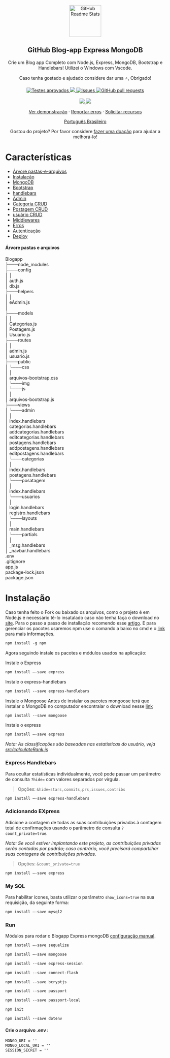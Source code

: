 <p align="center">
 <img width="100px" src="https://res.cloudinary.com/anuraghazra/image/upload/v1594908242/logo_ccswme.svg" align="center" alt="GitHub Readme Stats" />
 <h2 align="center">GitHub Blog-app Express MongoDB</h2>
 <p align="center">Crie um Blog app Completo com Node.js, Express, MongoDB, Bootstrap e Handlebars! Utilizei o Windows com Vscode.</p>
 <p align="center">Caso tenha gostado e ajudado considere dar uma ⭐, Obrigado! </p>
</p>
  <p align="center">
    <a href="https://github.com/codeone01/blogapp-js/actions">
      <img alt="Testes aprovados" src="https://github.com/codeone01/blogapp-js/workflows/Test/badge.svg" />
    </a>
    <a href="https://codecov.io/gh/code/blogapp-js">
      <img src="https://codecov.io/gh/codeone01/blogapp-js/branch/main/graph/badge.svg" />
    </a>
    <a href="https://github.com/anuraghazra/github-readme-stats/issues">
      <img alt="Issues" src="https://img.shields.io/github/issues/codeone01/blogapp-js?color=0088ff" />
    </a>
    <a href="https://github.com/anuraghazra/github-readme-stats/pulls">
      <img alt="GitHub pull requests" src="https://img.shields.io/github/issues-pr/codeone01/blogapp-js?color=0088ff" />
    </a>
    <br />
    <br />
    <a href="https://a.paddle.com/v2/click/16413/119403?link=1227">
      <img src="https://img.shields.io/badge/Apoiado%20por-VSCode%20Power%20User%20%E2%86%92-gray.svg?colorA=655BE1&colorB=4F44D6&style=for-the-badge"/>
    </a>
    <a href="https://a.paddle.com/v2/click/16413/119403?link=2345">
      <img src="https://img.shields.io/badge/Apoiado%20por-Node%20Cli.com%20%E2%86%92-gray.svg?colorA=61c265&colorB=4CAF50&style=for-the-badge"/>
    </a>
  </p>

  <p align="center">
    <a href="#demonstração">Ver demonstração</a>
    ·
    <a href="https://github.com/codeone01/blogapp-js/issues/new/choose">Reportar erros</a>
    ·
    <a href="https://github.com/codeone01/blogapp-js/issues/new/choose">Solicitar recursos</a>
  </p>
  <p align="center">
    <a href="/docs/readme_pt-BR.md">Português Brasileiro</a>
  </p>
</p>
<p align="center">Gostou do projeto? Por favor considere <a href="https://www.paypal.me/anuraghazra">fazer uma doação</a> para ajudar a melhorá-lo!

# Características

- [Árvore pastas-e-arquivos](#árvore-pastas-arquivos)
- [Instalação](#instalação)
- [MongoDB](#mongo-db)
- [Bootstrap](#bootstrap)
- [handlebars](#handlebars)
- [Admin](#admin)
- [Categoria CRUD](#categoria-crud)
- [Postagem CRUD](#postagem-crud)
- [usuário CRUD](#usuario-crud)
- [Middlewares](#middlewares)
- [Erros](#erros)
- [Autenticação](#autenticação)
- [Deploy](#deploy)

#### Árvore pastas e arquivos
Blogapp
  <br>
 ├───node_modules
 <br>
 ├───config
  <br>
 │	        │
  <br>
 │	         auth.js
  <br>
 │          db.js
  <br>
 ├───helpers
  <br>
 │	        │
  <br>
 │	         eAdmin.js
  <br>
 │    
 ├───models
 <br> 
 │	        │
 <br> 
 │	         Categorias.js
 <br> 
 │          Postagem.js
 <br> 
 │          Usuario.js
  <br>
 ├───routes
  <br>
 │	       │
  <br>
 │	        admin.js
  <br>
 │         usuario.js
 <br>
 ├───public
  <br>
 │ 	└───css
  <br>
 │		      │
 <br> 
 │		       arquivos-bootstrap.css
 <br>
 │ 	└───img
 <br>
 │ 	└───js
 <br>
 │		     │
 <br>
 │		      arquivos-bootstrap.js
 <br>
 ├───views
 <br>
 │ 	└───admin
 <br>
 │	         │
 <br>
 │	          index.handlebars
 <br>
 │	          categorias.handlebars 
 <br>
 │	          addcategorias.handlebars 
 <br>
 │	          editcategorias.handlebars
 <br>
 │	          postagens.handlebars 
 <br>
 │	          addpostagens.handlebars 
 <br>
 │	          editpostagens.handlebars
 <br>
 │ 	└───categorias
 <br>
 │	              │
 <br>
 │	               index.handlebars
 <br>
 │	               postagens.handlebars
 <br>
 │ 	└───posatagem
 <br>
 │	             │
 <br>
 │	              index.handlebars
 <br>
 │ 	└───usuarios
 <br>
 │	            │
 <br>
 │	             login.handlebars
 <br>
 │	             registro.handlebars 
 <br>
 │ 	└───layouts
 <br>
 │	           │
 <br>
 │	            main.handlebars
 <br>
 │ 	└───partials
 <br>
 │	            │
 <br>
 │	             _msg.handlebars
 <br>
 │	             _navbar.handlebars
 <br>
 .env
 <br>
 .gitignore
 <br>
 app.js
 <br>
 package-lock.json
 <br>
 package.json
 
 
 
# Instalação

Caso tenha feito o Fork ou baixado os arquivos, como o projeto é em Node.js é necessário tê-lo insatalado caso não tenha faça o download no [site](https://nodejs.org/en/download). Para o passo a passo de installação recomendo esse [artigo](https://radixweb.com/blog/installing-npm-and-nodejs-on-windows-and-mac). 
 E para gerenciar os pacotes usaremos npm use o comando a baixo no cmd e o [link](https://docs.npmjs.com/about-npm-versions) para mais informações.
 ```md
npm install -g npm
```
 Agora seguindo instale os pacotes e módulos usados na aplicação:

Instale o Express

```md
npm install —-save express
```
 
 Instale o express-handlebars

```md
npm install --save express-handlebars
```
Instale o Mongoose
 Antes de instalar os pacotes mongoose terá que instalar o MongoDB no computador encontralar o download nesse [link](https://www.mongodb.com/try/download/community)

```md
npm install --save mongoose
```

 Instale o express

```md
npm install —-save express
```


_Nota: As classificações são baseadas nas estatísticas do usuário, veja [src/calculateRank.js](../src/express.js)_

### Express Handlebars

Para ocultar estatísticas individualmente, você pode passar um parâmetro de consulta `?hide=` com valores separados por vírgula.

> Opções: `&hide=stars,commits,prs,issues,contribs`

```md
npm install —-save express-handlebars
```

### Adicionando EXpress

Adicione a contagem de todas as suas contribuições privadas à contagem total de confirmações usando o parâmetro de consulta `?count_private=true`.

_Nota: Se você estiver implantando este projeto, as contribuições privadas serão contadas por padrão; caso contrário, você precisará compartilhar suas contagens de contribuições privadas._

> Opções: `&count_private=true`

```md
npm install —-save express
```

###  My SQL

Para habilitar ícones, basta utilizar o parâmetro `show_icons=true` na sua requisição, da seguinte forma:

```md
npm install —-save mysql2
```

### Run

Módulos para rodar o Blogapp Express mongoDB [configuração manual](#personalização).


```md
npm install —-save sequelize
```

```md
npm install –-save mongoose
```
```md
npm install --save express-session
```
```md
npm install --save connect-flash
```
```md
npm install --save bcryptjs
```
```md
npm install --save passport
```

```md
npm install --save passport-local
```

```md
npm init
```

```md
npm install --save dotenv
```
#### Crie o arquivo .env :
```md
MONGO_URI = ''
MONGO_LOCAL_URI = ''
SESSION_SECRET = ''
```



